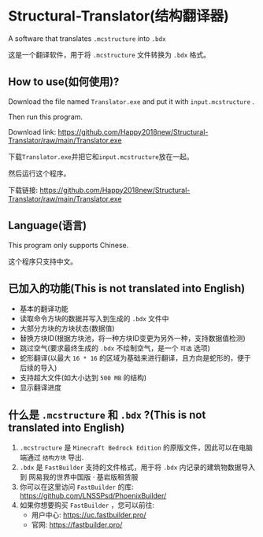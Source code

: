 # Structural-Translator(结构翻译器)
A software that translates `.mcstructure` into `.bdx`

这是一个翻译软件，用于将 `.mcstructure` 文件转换为 `.bdx` 格式。

## How to use(如何使用)?
Download the file named `Translator.exe` and put it with `input.mcstructure` .

Then run this program.

Download link: https://github.com/Happy2018new/Structural-Translator/raw/main/Translator.exe

下载`Translator.exe`并把它和`input.mcstructure`放在一起。

然后运行这个程序。

下载链接: https://github.com/Happy2018new/Structural-Translator/raw/main/Translator.exe
## Language(语言)
This program only supports Chinese.

这个程序只支持中文。
## 已加入的功能(This is not translated into English)
- 基本的翻译功能
- 读取命令方块的数据并写入到生成的 `.bdx` 文件中
- 大部分方块的方块状态(数据值)
- 替换方块ID(根据方块池，将一种方块ID变更为另外一种，支持数据值检测)
- 跳过空气(要求最终生成的 `.bdx` 不绘制空气，是一个 `可选` 选项)
- 蛇形翻译(以最大 `16 * 16` 的区域为基础来进行翻译，且方向是蛇形的，便于后续的导入)
- 支持超大文件(如大小达到 `500 MB` 的结构)
- 显示翻译进度
## 什么是 `.mcstructure` 和 `.bdx` ?(This is not translated into English)
1. `.mcstructure` 是 `Minecraft Bedrock Edition` 的原版文件，因此可以在电脑端通过 `结构方块` 导出.
2. `.bdx` 是 `FastBuilder` 支持的文件格式，用于将 `.bdx` 内记录的建筑物数据导入到 网易我的世界中国版 · 基岩版租赁服
3. 你可以在这里访问 `FastBuilder` 的库: https://github.com/LNSSPsd/PhoenixBuilder/
4. 如果你想要购买 `FastBuilder` ，您可以前往: 
   - 用户中心: https://uc.fastbuilder.pro/
   - 官网: https://fastbuilder.pro/
